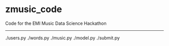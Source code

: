 zmusic_code
===========

Code for the EMI Music Data Science Hackathon

--------------------------------

./users.py
./words.py
./music.py
./model.py
./submit.py

